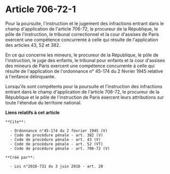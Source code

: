# Article 706-72-1

Pour la poursuite, l'instruction et le jugement des infractions entrant dans le champ d'application de l'article 706-72, le
procureur de la République, le pôle de l'instruction, le tribunal correctionnel et la cour d'assises de Paris exercent une
compétence concurrente à celle qui résulte de l'application des articles 43, 52 et 382. 

En ce qui concerne les mineurs, le procureur de la République, le pôle de l'instruction, le juge des enfants, le tribunal
pour enfants et la cour d'assises des mineurs de Paris exercent une compétence concurrente à celle qui résulte de
l'application de l'ordonnance n° 45-174 du 2 février 1945 relative à l'enfance délinquante. 

Lorsqu'ils sont compétents pour la poursuite et l'instruction des infractions entrant dans le champ d'application de
l'article 706-72, le procureur de la République et le pôle de l'instruction de Paris exercent leurs attributions sur toute
l'étendue du territoire national.

**Liens relatifs à cet article**

	**Cite**:

	  - Ordonnance n°45-174 du 2 février 1945 (V)
	  - Code de procédure pénale - art. 382 (V)
	  - Code de procédure pénale - art. 43 (V)
	  - Code de procédure pénale - art. 52 (VT)
	  - Code de procédure pénale - art. 706-72 (V)

	**Créé par**:

	  - Loi n°2016-731 du 3 juin 2016 - art. 28
